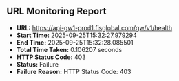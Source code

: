 ## URL Monitoring Report

- **URL:** https://api-gw1-prod1.fisglobal.com/gw/v1/health
- **Start Time:** 2025-09-25T15:32:27.979294
- **End Time:** 2025-09-25T15:32:28.085501
- **Total Time Taken:** 0.106207 seconds
- **HTTP Status Code:** 403
- **Status:** Failure
- **Failure Reason:** HTTP Status Code: 403
